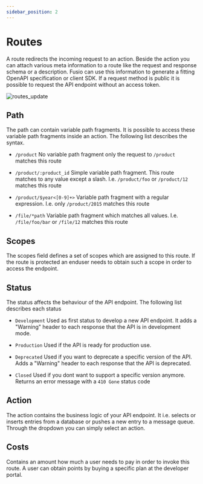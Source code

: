 ```yaml
---
sidebar_position: 2
---
```


# Routes

A route redirects the incoming request to an action. Beside the action you can attach various meta information to a
route like the request and response schema or a description. Fusio can use this information to generate a fitting
OpenAPI specification or client SDK. If a request method is public it is possible to request the API endpoint without an
access token.

![routes_update](/img/backend/api/routes_update.png)

## Path

The path can contain variable path fragments. It is possible to access these variable path fragments inside an action.
The following list describes the syntax.

* `/product`
  No variable path fragment only the request to `/product` matches this route

* `/product/:product_id`
  Simple variable path fragment. This route matches to any value except a slash. I.e. `/product/foo` or `/product/12`
  matches this route

* `/product/$year<[0-9]+>`
  Variable path fragment with a regular expression. I.e. only `/product/2015` matches this route

* `/file/*path`
  Variable path fragment which matches all values. I.e. `/file/foo/bar` or `/file/12` matches this route

## Scopes

The scopes field defines a set of scopes which are assigned to this route. If the route is protected an enduser needs
to obtain such a scope in order to access the endpoint.

## Status

The status affects the behaviour of the API endpoint. The following list describes each status

* `Development`
  Used as first status to develop a new API endpoint. It adds a "Warning" header to each response that the API is in
  development mode.

* `Production`
  Used if the API is ready for production use.

* `Deprecated`
  Used if you want to deprecate a specific version of the API. Adds a "Warning" header to each response that the API is
  deprecated.

* `Closed`
  Used if you dont want to support a specific version anymore. Returns an error message with a `410 Gone` status code

## Action

The action contains the business logic of your API endpoint. It i.e. selects or inserts entries from a database or
pushes a new entry to a message queue. Through the dropdown you can simply select an action.

## Costs

Contains an amount how much a user needs to pay in order to invoke this route. A user can obtain points by buying a
specific plan at the developer portal.
